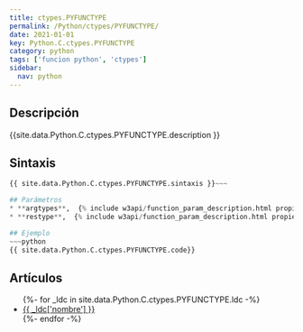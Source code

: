 ```yaml
---
title: ctypes.PYFUNCTYPE
permalink: /Python/ctypes/PYFUNCTYPE/
date: 2021-01-01
key: Python.C.ctypes.PYFUNCTYPE
category: python
tags: ['funcion python', 'ctypes']
sidebar: 
  nav: python
---
```


## Descripción
{{site.data.Python.C.ctypes.PYFUNCTYPE.description }}

## Sintaxis
~~~python
{{ site.data.Python.C.ctypes.PYFUNCTYPE.sintaxis }}~~~

## Parámetros
* **argtypes**,  {% include w3api/function_param_description.html propiedad=site.data.Python.C.ctypes.PYFUNCTYPE valor="argtypes" %}
* **restype**,  {% include w3api/function_param_description.html propiedad=site.data.Python.C.ctypes.PYFUNCTYPE valor="restype" %}

## Ejemplo
~~~python
{{ site.data.Python.C.ctypes.PYFUNCTYPE.code}}
~~~

## Artículos
<ul>
{%- for _ldc in site.data.Python.C.ctypes.PYFUNCTYPE.ldc -%}
   <li>
       <a href="{{_ldc['url'] }}">{{ _ldc['nombre'] }}</a>
   </li>
{%- endfor -%}
</ul>
